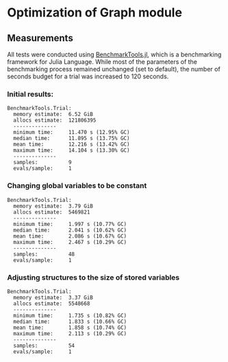 # Optimization of Graph module

## Measurements
All tests were conducted using [BenchmarkTools.jl](https://raw.githubusercontent.com/JuliaCI/BenchmarkTools.jl), 
which is a benchmarking framework for Julia Language.
While most of the parameters of the benchmarking process remained unchanged (set to default), 
the number of seconds budget for a trial was increased to 120 seconds.

### Initial results:
```
BenchmarkTools.Trial: 
  memory estimate:  6.52 GiB
  allocs estimate:  121806395
  --------------
  minimum time:     11.470 s (12.95% GC)
  median time:      11.895 s (13.75% GC)
  mean time:        12.216 s (13.42% GC)
  maximum time:     14.104 s (13.30% GC)
  --------------
  samples:          9
  evals/sample:     1
```

### Changing global variables to be constant
```
BenchmarkTools.Trial: 
  memory estimate:  3.79 GiB
  allocs estimate:  5469821
  --------------
  minimum time:     1.997 s (10.77% GC)
  median time:      2.041 s (10.62% GC)
  mean time:        2.086 s (10.67% GC)
  maximum time:     2.467 s (10.29% GC)
  --------------
  samples:          48
  evals/sample:     1
```

### Adjusting structures to the size of stored variables
```
BenchmarkTools.Trial: 
  memory estimate:  3.37 GiB
  allocs estimate:  5548668
  --------------
  minimum time:     1.735 s (10.82% GC)
  median time:      1.833 s (10.66% GC)
  mean time:        1.858 s (10.74% GC)
  maximum time:     2.113 s (10.29% GC)
  --------------
  samples:          54
  evals/sample:     1
```
